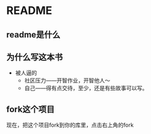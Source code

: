 # README

## readme是什么
## 为什么写这本书
- 被人逼的
    + 社区压力——开智作业，开智他人～
    + 自己——得有点交待，至少，还是有些故事可以写。
    


## fork这个项目

现在，把这个项目fork到你的库里，点击右上角的fork